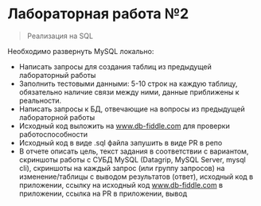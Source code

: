#  Лабораторная работа №2
> Реализация на SQL

Необходимо развернуть MySQL локально:
- Написать запросы для создания таблиц из предыдущей лабораторный работы
- Заполнить тестовыми данными: 5-10 строк на каждую таблицу, обязательно наличие связи между ними, данные приближены к реальности.
- Написать запросы к БД, отвечающие на вопросы из предыдущей лабораторной работы
- Исходный код выложить на www.db-fiddle.com для проверки работоспособности
- Исходный код в виде .sql файла запушить в виде PR в репо
- В отчете описать цель, текст задания в соответствии с вариантом, скриншоты работы с СУБД MySQL (Datagrip, MySQL Server, mysql cli), скриншоты на каждый запрос (или группу запросов) на изменение/таблицы с выводом результатов (ответ), исходный код в приложении, ссылку на исходный код www.db-fiddle.com в приложении, ссылка на PR в приложении, вывод
